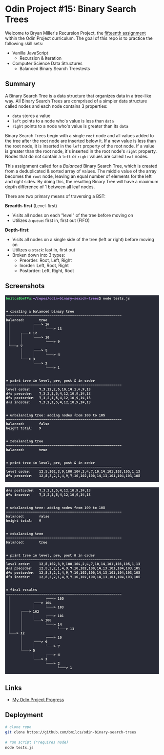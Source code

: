 # Odin Project #15: Binary Search Trees

Welcome to Bryan Miller's Recursion Project, the [fifteenth assignment](https://www.theodinproject.com/lessons/javascript-binary-search-trees) within the Odin Project curriculum. The goal of this repo is to practice the following skill sets:

- Vanilla JavaScript
  - Recursion & Iteration
- Computer Science Data Structures
  - Balanced Binary Search Treestests

## Summary

A Binary Search Tree is a data structure that organizes data in a tree-like way. All Binary Search Trees are comprised of a simpler data structure called nodes and each node contains 3 properties:

- `data` stores a value
- `left` points to a node who's value is less than `data`
- `right` points to a node who's value is greater than its `data`

Binary Search Trees begin with a single `root` node and all values added to the tree after the root node are inserted below it. If a new value is less than the root node, it is inserted in the `left` property of the root node. If a value is greater than the root node, it's inserted in the root node's `right` property. Nodes that do not contain a `left` or `right` values are called `leaf` nodes.

This assignment called for a _Balanced_ Binary Search Tree, which is created from a deduplicated & sorted array of values. The middle value of the array becomes the `root` node, leaving an equal number of elements for the left and right sides. By doing this, the resulting Binary Tree will have a maximum depth difference of 1 between all leaf nodes.

There are two primary means of traversing a BST:

**Breadth-first** (Level-first)

- Visits all nodes on each "level" of the tree before moving on
- Utilizes a `queue`: first in, first out (FIFO)

**Depth-first**:

- Visits all nodes on a single side of the tree (left or right) before moving on
- Utilizes a `stack`: last in, first out
- Broken down into 3 types:
  - Preorder: Root, Left, Right
  - Inorder: Left, Root, Right
  - Postorder: Left, Right, Root

## Screenshots

![screenshot #1](./img/screenshot-1.png)

![screenshot #2](./img/screenshot-2.png)

## Links

- [My Odin Project Progress](https://github.com/bmilcs/odin-project)

## Deployment

```sh
# clone repo
git clone https://github.com/bmilcs/odin-binary-search-trees

# run script (*requires node)
node tests.js
```
